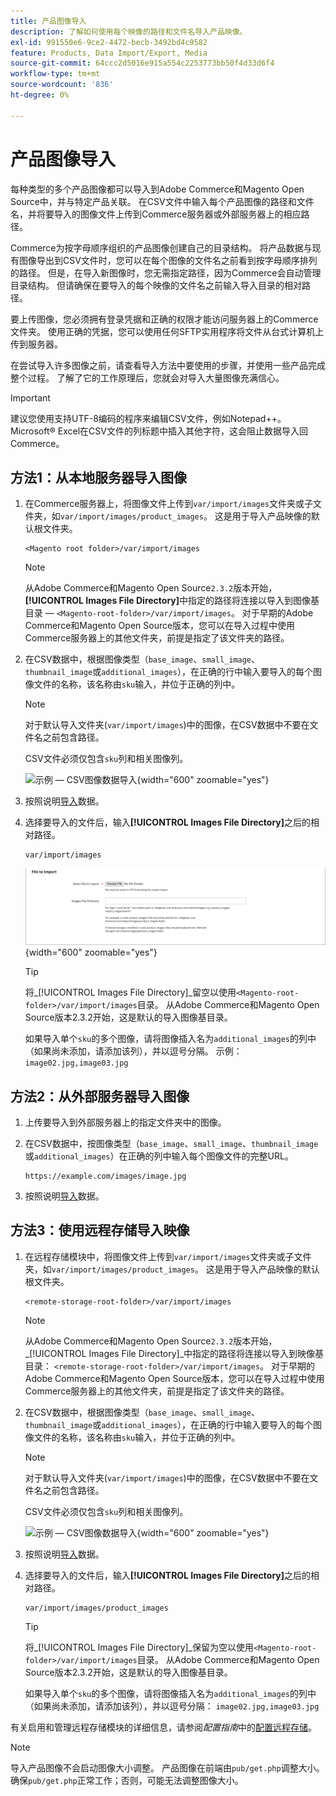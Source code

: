 ```yaml
---
title: 产品图像导入
description: 了解如何使用每个映像的路径和文件名导入产品映像。
exl-id: 991550e6-9ce2-4472-becb-3492bd4c9582
feature: Products, Data Import/Export, Media
source-git-commit: 64ccc2d5016e915a554c2253773bb50f4d33d6f4
workflow-type: tm+mt
source-wordcount: '836'
ht-degree: 0%

---
```


# 产品图像导入

每种类型的多个产品图像都可以导入到Adobe Commerce和Magento Open Source中，并与特定产品关联。 在CSV文件中输入每个产品图像的路径和文件名，并将要导入的图像文件上传到Commerce服务器或外部服务器上的相应路径。

Commerce为按字母顺序组织的产品图像创建自己的目录结构。 将产品数据与现有图像导出到CSV文件时，您可以在每个图像的文件名之前看到按字母顺序排列的路径。 但是，在导入新图像时，您无需指定路径，因为Commerce会自动管理目录结构。 但请确保在要导入的每个映像的文件名之前输入导入目录的相对路径。

要上传图像，您必须拥有登录凭据和正确的权限才能访问服务器上的Commerce文件夹。 使用正确的凭据，您可以使用任何SFTP实用程序将文件从台式计算机上传到服务器。

在尝试导入许多图像之前，请查看导入方法中要使用的步骤，并使用一些产品完成整个过程。 了解了它的工作原理后，您就会对导入大量图像充满信心。

>[!IMPORTANT]
>
>建议您使用支持UTF-8编码的程序来编辑CSV文件，例如Notepad++。 Microsoft® Excel在CSV文件的列标题中插入其他字符，这会阻止数据导入回Commerce。

## 方法1：从本地服务器导入图像

1. 在Commerce服务器上，将图像文件上传到`var/import/images`文件夹或子文件夹，如`var/import/images/product_images`。 这是用于导入产品映像的默认根文件夹。

   ```terminal
   <Magento root folder>/var/import/images
   ```

   >[!NOTE]
   >
   >从Adobe Commerce和Magento Open Source`2.3.2`版本开始，**[!UICONTROL Images File Directory]**&#x200B;中指定的路径将连接以导入到图像基目录 — `<Magento-root-folder>/var/import/images`。 对于早期的Adobe Commerce和Magento Open Source版本，您可以在导入过程中使用Commerce服务器上的其他文件夹，前提是指定了该文件夹的路径。

1. 在CSV数据中，根据图像类型（`base_image`、`small_image`、`thumbnail_image`或`additional_images`），在正确的行中输入要导入的每个图像文件的名称，该名称由`sku`输入，并位于正确的列中。

   >[!NOTE]
   >
   >对于默认导入文件夹(`var/import/images`)中的图像，在CSV数据中不要在文件名之前包含路径。

   CSV文件必须仅包含`sku`列和相关图像列。

   ![示例 — CSV图像数据导入](./assets/data-import-csv-image-files-default-local.png){width="600" zoomable="yes"}

1. 按照说明[导入](data-import.md)数据。

1. 选择要导入的文件后，输入&#x200B;**[!UICONTROL Images File Directory]**&#x200B;之后的相对路径。

   ```terminal
   var/import/images
   ```

   ![数据导入映像文件目录](./assets/data-import-file-to-import.png){width="600" zoomable="yes"}

   >[!TIP]
   >
   >将&#x200B;_[!UICONTROL Images File Directory]_留空以使用`<Magento-root-folder>/var/import/images`目录。 从Adobe Commerce和Magento Open Source版本2.3.2开始，这是默认的导入图像基目录。

   如果导入单个`sku`的多个图像，请将图像插入名为`additional_images`的列中（如果尚未添加，请添加该列），并以逗号分隔。 示例： `image02.jpg,image03.jpg`

## 方法2：从外部服务器导入图像

1. 上传要导入到外部服务器上的指定文件夹中的图像。

1. 在CSV数据中，按图像类型（`base_image`、`small_image`、`thumbnail_image`或`additional_images`）在正确的列中输入每个图像文件的完整URL。

   ```terminal
   https://example.com/images/image.jpg
   ```

1. 按照说明[导入](data-import.md)数据。

## 方法3：使用远程存储导入映像

1. 在远程存储模块中，将图像文件上传到`var/import/images`文件夹或子文件夹，如`var/import/images/product_images`。 这是用于导入产品映像的默认根文件夹。

   ```terminal
   <remote-storage-root-folder>/var/import/images
   ```

   >[!NOTE]
   >
   >从Adobe Commerce和Magento Open Source`2.3.2`版本开始，_[!UICONTROL Images File Directory]_中指定的路径将连接以导入到映像基目录： `<remote-storage-root-folder>/var/import/images`。 对于早期的Adobe Commerce和Magento Open Source版本，您可以在导入过程中使用Commerce服务器上的其他文件夹，前提是指定了该文件夹的路径。

1. 在CSV数据中，根据图像类型（`base_image`、`small_image`、`thumbnail_image`或`additional_images`），在正确的行中输入要导入的每个图像文件的名称，该名称由`sku`输入，并位于正确的列中。

   >[!NOTE]
   >
   >对于默认导入文件夹(`var/import/images`)中的图像，在CSV数据中不要在文件名之前包含路径。

   CSV文件必须仅包含`sku`列和相关图像列。

   ![示例 — CSV图像数据导入](./assets/data-import-csv-image-files-default-local.png){width="600" zoomable="yes"}

1. 按照说明[导入](data-import.md)数据。

1. 选择要导入的文件后，输入&#x200B;**[!UICONTROL Images File Directory]**&#x200B;之后的相对路径。

   ```terminal
   var/import/images/product_images
   ```

   >[!TIP]
   >
   >将&#x200B;_[!UICONTROL Images File Directory]_保留为空以使用`<Magento-root-folder>/var/import/images`目录。 从Adobe Commerce和Magento Open Source版本2.3.2开始，这是默认的导入图像基目录。

   如果导入单个`sku`的多个图像，请将图像插入名为`additional_images`的列中（如果尚未添加，请添加该列），并以逗号分隔： `image02.jpg,image03.jpg`

有关启用和管理远程存储模块的详细信息，请参阅&#x200B;_配置指南_&#x200B;中的[配置远程存储](https://experienceleague.adobe.com/docs/commerce-operations/configuration-guide/storage/remote-storage/remote-storage.html)。

>[!NOTE]
>
>导入产品图像不会启动图像大小调整。 产品图像在前端由`pub/get.php`调整大小。 确保`pub/get.php`正常工作；否则，可能无法调整图像大小。
